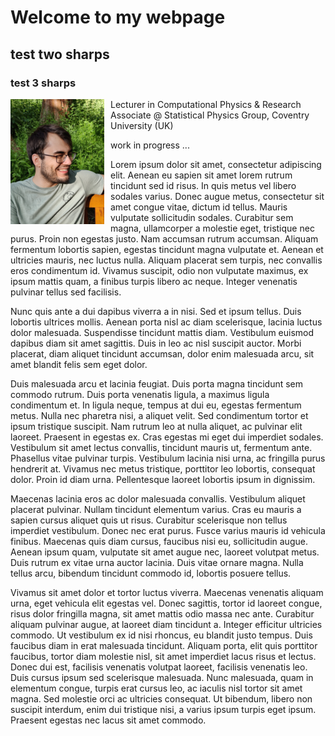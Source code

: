 # Welcome to my webpage

## test two sharps

### test 3 sharps

<div>
<div  style="float: left">
<img src="sascha.png"
     alt="Sascha"
     style="float: left; margin-right: 10px;" 
     width="150"
     height="200" /> 
</div>
<div>
Lecturer in Computational Physics
& Research Associate 
@ Statistical Physics Group, Coventry University (UK)
</div>
</div>


work in progress ...



Lorem ipsum dolor sit amet, consectetur adipiscing elit. Aenean eu sapien sit amet lorem rutrum tincidunt sed id risus. In quis metus vel libero sodales varius. Donec augue metus, consectetur sit amet congue vitae, dictum id tellus. Mauris vulputate sollicitudin sodales. Curabitur sem magna, ullamcorper a molestie eget, tristique nec purus. Proin non egestas justo. Nam accumsan rutrum accumsan. Aliquam fermentum lobortis sapien, egestas tincidunt magna vulputate et. Aenean et ultricies mauris, nec luctus nulla. Aliquam placerat sem turpis, nec convallis eros condimentum id. Vivamus suscipit, odio non vulputate maximus, ex ipsum mattis quam, a finibus turpis libero ac neque. Integer venenatis pulvinar tellus sed facilisis.

Nunc quis ante a dui dapibus viverra a in nisi. Sed et ipsum tellus. Duis lobortis ultrices mollis. Aenean porta nisl ac diam scelerisque, lacinia luctus dolor malesuada. Suspendisse tincidunt mattis diam. Vestibulum euismod dapibus diam sit amet sagittis. Duis in leo ac nisl suscipit auctor. Morbi placerat, diam aliquet tincidunt accumsan, dolor enim malesuada arcu, sit amet blandit felis sem eget dolor.

Duis malesuada arcu et lacinia feugiat. Duis porta magna tincidunt sem commodo rutrum. Duis porta venenatis ligula, a maximus ligula condimentum et. In ligula neque, tempus at dui eu, egestas fermentum metus. Nulla nec pharetra nisi, a aliquet velit. Sed condimentum tortor et ipsum tristique suscipit. Nam rutrum leo at nulla aliquet, ac pulvinar elit laoreet. Praesent in egestas ex. Cras egestas mi eget dui imperdiet sodales. Vestibulum sit amet lectus convallis, tincidunt mauris ut, fermentum ante. Phasellus vitae pulvinar turpis. Vestibulum lacinia nisi urna, ac fringilla purus hendrerit at. Vivamus nec metus tristique, porttitor leo lobortis, consequat dolor. Proin id diam urna. Pellentesque laoreet lobortis ipsum in dignissim.

Maecenas lacinia eros ac dolor malesuada convallis. Vestibulum aliquet placerat pulvinar. Nullam tincidunt elementum varius. Cras eu mauris a sapien cursus aliquet quis ut risus. Curabitur scelerisque non tellus imperdiet vestibulum. Donec nec erat purus. Fusce varius mauris id vehicula finibus. Maecenas quis diam cursus, faucibus nisi eu, sollicitudin augue. Aenean ipsum quam, vulputate sit amet augue nec, laoreet volutpat metus. Duis rutrum ex vitae urna auctor lacinia. Duis vitae ornare magna. Nulla tellus arcu, bibendum tincidunt commodo id, lobortis posuere tellus.

Vivamus sit amet dolor et tortor luctus viverra. Maecenas venenatis aliquam urna, eget vehicula elit egestas vel. Donec sagittis, tortor id laoreet congue, risus dolor fringilla magna, sit amet mattis odio massa nec ante. Curabitur aliquam pulvinar augue, at laoreet diam tincidunt a. Integer efficitur ultricies commodo. Ut vestibulum ex id nisi rhoncus, eu blandit justo tempus. Duis faucibus diam in erat malesuada tincidunt. Aliquam porta, elit quis porttitor faucibus, tortor diam molestie nisl, sit amet imperdiet lacus risus et lectus. Donec dui est, facilisis venenatis volutpat laoreet, facilisis venenatis leo. Duis cursus ipsum sed scelerisque malesuada. Nunc malesuada, quam in elementum congue, turpis erat cursus leo, ac iaculis nisl tortor sit amet magna. Sed molestie orci ac ultricies consequat. Ut bibendum, libero non suscipit interdum, enim dui tristique nisi, a varius ipsum turpis eget ipsum. Praesent egestas nec lacus sit amet commodo. 
